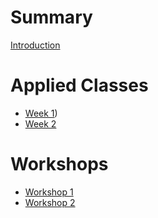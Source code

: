 # Summary

[Introduction](introduction.md)

# Applied Classes
- [Week 1](applied/week1.md))
- [Week 2](applied/week2.md)

# Workshops
- [Workshop 1](workshops/workshop1.md)
- [Workshop 2](workshops/workshop2.md)